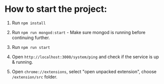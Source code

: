 # How to start the project:

1. Run `npm install`

2. Run `npm run mongod:start` - Make sure mongod is running before continuing further.

3. Run `npm run start`

4. Open `http://localhost:3000/system/ping` and check if the service is up & running.

5. Open `chrome://extensions`, select "open unpacked extension", choose `/extension/src` folder.
